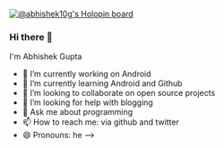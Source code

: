 [![@abhishek10g's Holopin board](https://holopin.io/api/user/board?user=abhishek10g)](https://holopin.io/@abhishek10g)
### Hi there 👋
I'm Abhishek Gupta
- 🔭 I’m currently working on Android
- 🌱 I’m currently learning Android and Github
- 👯 I’m looking to collaborate on open source projects
- 🤔 I’m looking for help with blogging
- 💬 Ask me about programming 
- 📫 How to reach me: via github and twitter
- 😄 Pronouns: he
-->
